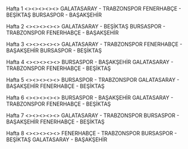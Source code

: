 Hafta 1
<><><><><>
GALATASARAY - TRABZONSPOR
FENERHABÇE - BEŞİKTAŞ
BURSASPOR - BAŞAKŞEHİR

Hafta 2
<><><><><>
GALATASARAY - BEŞİKTAŞ
BURSASPOR - TRABZONSPOR
FENERHABÇE - BAŞAKŞEHİR

Hafta 3
<><><><><>
GALATASARAY - TRABZONSPOR
FENERHABÇE - BAŞAKŞEHİR
BURSASPOR - BEŞİKTAŞ

Hafta 4
<><><><><>
BURSASPOR - BAŞAKŞEHİR
GALATASARAY - TRABZONSPOR
FENERHABÇE - BEŞİKTAŞ

Hafta 5
<><><><><>
BURSASPOR - TRABZONSPOR
GALATASARAY - BAŞAKŞEHİR
FENERHABÇE - BEŞİKTAŞ

Hafta 6
<><><><><>
BURSASPOR - BAŞAKŞEHİR
GALATASARAY - TRABZONSPOR
FENERHABÇE - BEŞİKTAŞ

Hafta 7
<><><><><>
GALATASARAY - TRABZONSPOR
BURSASPOR - BAŞAKŞEHİR
FENERHABÇE - BEŞİKTAŞ

Hafta 8
<><><><><>
FENERHABÇE - TRABZONSPOR
BURSASPOR - BEŞİKTAŞ
GALATASARAY - BAŞAKŞEHİR
